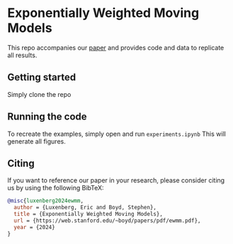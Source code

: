# Exponentially Weighted Moving Models
This repo accompanies our [paper](XXX) and provides code and data to replicate all results.

## Getting started
Simply clone the repo

## Running the code
To recreate the examples, simply open and run ```experiments.ipynb```
This will generate all figures.

## Citing
If you want to reference our paper in your research, please consider citing us by using the following BibTeX:

```BibTeX
@misc{luxenberg2024ewmm,
  author = {Luxenberg, Eric and Boyd, Stephen},
  title = {Exponentially Weighted Moving Models},
  url = {https://web.stanford.edu/~boyd/papers/pdf/ewmm.pdf},
  year = {2024}
}
```
